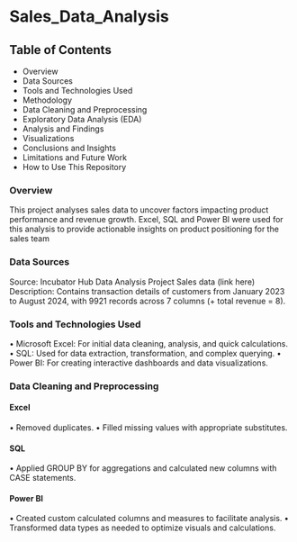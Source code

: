 # Sales_Data_Analysis
## Table of Contents
-	Overview
-	Data Sources
-	Tools and Technologies Used
-	Methodology
-	Data Cleaning and Preprocessing
-	Exploratory Data Analysis (EDA)
-	Analysis and Findings
-	Visualizations
-	Conclusions and Insights
-	Limitations and Future Work
-	How to Use This Repository

### Overview
This project analyses sales data to uncover factors impacting product performance and revenue growth. Excel, SQL and Power BI were used for this analysis to provide actionable insights on product positioning for the sales team

### Data Sources
Source: Incubator Hub Data Analysis Project Sales data (link here)
Description: Contains transaction details of customers from January 2023 to August 2024, with 9921 records across 7 columns (+ total revenue = 8).

### Tools and Technologies Used
•	Microsoft Excel: For initial data cleaning, analysis, and quick calculations.
•	SQL: Used for data extraction, transformation, and complex querying.
•	Power BI: For creating interactive dashboards and data visualizations.

### Data Cleaning and Preprocessing
#### Excel
•	Removed duplicates.
•	Filled missing values with appropriate substitutes.
#### SQL
•	Applied GROUP BY for aggregations and calculated new columns with CASE statements.
#### Power BI
•	Created custom calculated columns and measures to facilitate analysis.
•	Transformed data types as needed to optimize visuals and calculations.
